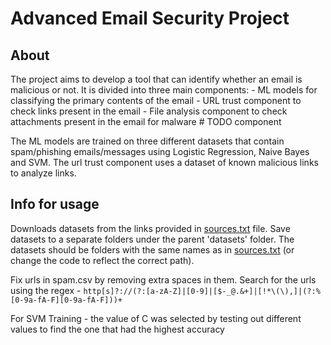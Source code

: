 # Advanced Email Security Project

## About

The project aims to develop a tool that can identify whether an email is malicious or not.
It is divided into three main components: - ML models for classifying the primary contents of the email - URL trust component to check links present in the email - File analysis component to check attachments present in the email for malware # TODO component

The ML models are trained on three different datasets that contain spam/phishing emails/messages using Logistic Regression, Naive Bayes and SVM.
The url trust component uses a dataset of known malicious links to analyze links.

## Info for usage

Downloads datasets from the links provided in [sources.txt](./sources.txt) file. Save datasets to a separate folders under the parent 'datasets' folder. The datasets should be folders with the same names as in [sources.txt](./sources.txt) (or change the code to reflect the correct path).

Fix urls in spam.csv by removing extra spaces in them.
Search for the urls using the regex - `http[s]?://(?:[a-zA-Z]|[0-9]|[$-_@.&+]|[!*\(\),]|(?:%[0-9a-fA-F][0-9a-fA-F]))+`

For SVM Training - the value of C was selected by testing out different values to find the one that had the highest accuracy
